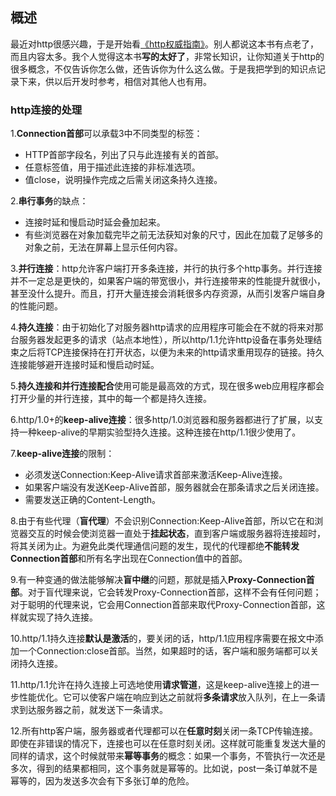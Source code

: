 ## 概述

最近对http很感兴趣，于是开始看[《http权威指南》](https://book.douban.com/subject/10746113/)。别人都说这本书有点老了，而且内容太多。我个人觉得这本书**写的太好了**，非常长知识，让你知道关于http的很多概念，不仅告诉你怎么做，还告诉你为什么这么做。于是我把学到的知识点记录下来，供以后开发时参考，相信对其他人也有用。

### http连接的处理

1.**Connection首部**可以承载3中不同类型的标签：
- HTTP首部字段名，列出了只与此连接有关的首部。
- 任意标签值，用于描述此连接的非标准选项。
- 值close，说明操作完成之后需关闭这条持久连接。

2.**串行事务**的缺点：
- 连接时延和慢启动时延会叠加起来。
- 有些浏览器在对象加载完毕之前无法获知对象的尺寸，因此在加载了足够多的对象之前，无法在屏幕上显示任何内容。

3.**并行连接**：http允许客户端打开多条连接，并行的执行多个http事务。并行连接并不一定总是更快的，如果客户端的带宽很小，并行连接带来的性能提升就很小，甚至没什么提升。而且，打开大量连接会消耗很多内存资源，从而引发客户端自身的性能问题。

4.**持久连接**：由于初始化了对服务器http请求的应用程序可能会在不就的将来对那台服务器发起更多的请求（站点本地性），所以http/1.1允许http设备在事务处理结束之后将TCP连接保持在打开状态，以便为未来的http请求重用现存的链接。持久连接能够避开连接时延和慢启动时延。

5.**持久连接和并行连接配合**使用可能是最高效的方式，现在很多web应用程序都会打开少量的并行连接，其中的每一个都是持久连接。

6.http/1.0+的**keep-alive连接**：很多http/1.0浏览器和服务器都进行了扩展，以支持一种keep-alive的早期实验型持久连接。这种连接在http/1.1很少使用了。

7.**keep-alive连接**的限制：
- 必须发送Connection:Keep-Alive请求首部来激活Keep-Alive连接。
- 如果客户端没有发送Keep-Alive首部，服务器就会在那条请求之后关闭连接。
- 需要发送正确的Content-Length。

8.由于有些代理（**盲代理**）不会识别Connection:Keep-Alive首部，所以它在和浏览器交互的时候会使浏览器一直处于**挂起状态**，直到客户端或服务器将连接超时，将其关闭为止。为避免此类代理通信问题的发生，现代的代理都绝**不能转发Connection首部**和所有名字出现在Connection值中的首部。

9.有一种变通的做法能够解决**盲中继**的问题，那就是插入**Proxy-Connection首部**。对于盲代理来说，它会转发Proxy-Connection首部，这样不会有任何问题；对于聪明的代理来说，它会用Connection首部来取代Proxy-Connection首部，这样就实现了持久连接。

10.http/1.1持久连接**默认是激活**的，要关闭的话，http/1.1应用程序需要在报文中添加一个Connection:close首部。当然，如果超时的话，客户端和服务端都可以关闭持久连接。

11.http/1.1允许在持久连接上可选地使用**请求管道**，这是keep-alive连接上的进一步性能优化。它可以使客户端在响应到达之前就将**多条请求**放入队列，在上一条请求到达服务器之前，就发送下一条请求。

12.所有http客户端，服务器或者代理都可以在**任意时刻**关闭一条TCP传输连接。即使在非错误的情况下，连接也可以在任意时刻关闭。这样就可能重复发送大量的同样的请求，这个时候就带来**幂等事务**的概念：如果一个事务，不管执行一次还是多次，得到的结果都相同，这个事务就是幂等的。比如说，post一条订单就不是幂等的，因为发送多次会有下多张订单的危险。


